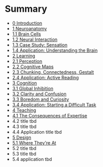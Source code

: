 # Summary

* [0 Introduction](README.md)
* [1 Neuroanatomy](part-1-neuroanatomy.md)
* [1.1 Brain Cells](brain-cells.md)
* [1.2 Neural Interaction](neural-behavior.md)
* [1.3 Case Study: Sensation](case-study-in-sensation.md)
* [1.4 Application: Understanding the Brain](14-application-understanding-the-brain.md)
* [2 Learning](part-2-learning.md)
* [2.1 Perception](perception.md)
* [2.2 Cognitive Maps](cognitive-maps.md)
* [2.3 Chunking, Connectedness, Gestalt](chunking-connectedness-gestalt.md)
* [2.4 Application: Active Reading](application-active-reading.md)
* [3 Cognition](part-3-cognition.md)
* [3.1 Global Inhibition](global-inhibition.md)
* [3.2 Clarity and Confusion](clarity-and-confusion.md)
* [3.3 Boredom and Curiosity](boredom-and-curiosity.md)
* [3.4 Application: Starting a Difficult Task](application-starting-a-difficult-task.md)
* [4 Teaching](4-teaching.md)
* [4.1 The Consequences of Expertise](the-consequences-of-expertise.md)
* 4.2 title tbd
* 4.3 title tbd
* 4.4 Application title tbd
* [5 Design](5-design.md)
* [5.1 Where They're At](51-where-theyre-at.md)
* 5.2 title tbd
* 5.3 title tbd
* 5.4 application tbd

